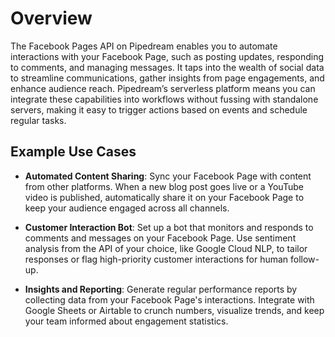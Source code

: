 # Overview

The Facebook Pages API on Pipedream enables you to automate interactions with your Facebook Page, such as posting updates, responding to comments, and managing messages. It taps into the wealth of social data to streamline communications, gather insights from page engagements, and enhance audience reach. Pipedream’s serverless platform means you can integrate these capabilities into workflows without fussing with standalone servers, making it easy to trigger actions based on events and schedule regular tasks.

## Example Use Cases

- **Automated Content Sharing**: Sync your Facebook Page with content from other platforms. When a new blog post goes live or a YouTube video is published, automatically share it on your Facebook Page to keep your audience engaged across all channels.

- **Customer Interaction Bot**: Set up a bot that monitors and responds to comments and messages on your Facebook Page. Use sentiment analysis from the API of your choice, like Google Cloud NLP, to tailor responses or flag high-priority customer interactions for human follow-up.

- **Insights and Reporting**: Generate regular performance reports by collecting data from your Facebook Page's interactions. Integrate with Google Sheets or Airtable to crunch numbers, visualize trends, and keep your team informed about engagement statistics.
